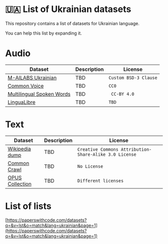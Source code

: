 # 🇺🇦 List of Ukrainian datasets

This repository contains a list of datasets for Ukrainian language.

You can help this list by expanding it.

# Audio


| Dataset  | Description | License |
| ------------- | ------------- | --------------- |
| [M-AILABS Ukrainian](https://www.caito.de/2019/01/the-m-ailabs-speech-dataset/) | TBD  | `Custom BSD-3 Clause` |
| [Common Voice](https://commonvoice.mozilla.org/uk/datasets)  | TBD  | `CC0` |
| [Multilingual Spoken Words](https://mlcommons.org/en/multilingual-spoken-words/) | TBD | ` CC-BY 4.0` |
| [LinguaLibre](https://lingualibre.org/datasets/Q43-ukr-Ukrainian.zip) | TBD | `TBD` |

# Text

| Dataset  | Description | License |
| ------------- | ------------- | --------------- |
| [Wikipedia dump](https://dumps.wikimedia.org/) | TBD | `Creative Commons Attribution-Share-Alike 3.0 License` |
| [Common Crawl](https://data.statmt.org/cc-100/) | TBD | `No License` |
| [OPUS Collection](https://opus.nlpl.eu/index.php) | TBD | `Different licenses` |

# List of lists

[https://paperswithcode.com/datasets?q=&v=lst&o=match&lang=ukrainian&page=1](https://paperswithcode.com/datasets?q=&v=lst&o=match&lang=ukrainian&page=1)
